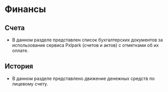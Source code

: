 # Финансы
## Счета
* В данном разделе представлен список бухгалтерских документов за использование сервиса Pxlpark (счетов и актов) с отметками об их оплате. 

## История
* В данном разделе представлено движение денежных средств по лицевому счету. 
